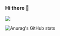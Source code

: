 ### Hi there 👋

![](https://komarev.com/ghpvc/?username=your-github-mahmoudelgoharyme&style=for-the-badge)

![Anurag's GitHub stats](https://github-readme-stats.vercel.app/api?username=mahmoudelgoharyme&theme=algolia&show_icons=true)
